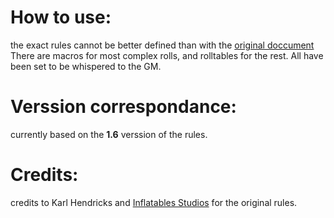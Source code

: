# How to use:
the exact rules cannot be better defined than with the [original doccument](https://inflatablestudios.itch.io/one-page-solo-engine)
There are macros for most complex rolls, and rolltables for the rest. All have been set to be whispered to the GM.
# Verssion correspondance:
currently based on the **1.6** verssion of the rules.
# Credits:
credits to Karl Hendricks and [Inflatables Studios](https://www.inflatablestudios.dev) for the original rules.
